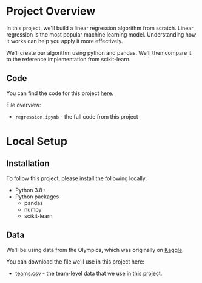# Project Overview

In this project, we'll build a linear regression algorithm from scratch.  Linear regression is the most popular machine learning model.  Understanding how it works can help you apply it more effectively.

We'll create our algorithm using python and pandas.  We'll then compare it to the reference implementation from scikit-learn.

## Code

You can find the code for this project [here](https://github.com/dataquestio/project-walkthroughs/tree/master/linear_regression).

File overview:

* `regression.ipynb` - the full code from this project

# Local Setup

## Installation

To follow this project, please install the following locally:

* Python 3.8+
* Python packages
    * pandas
    * numpy
    * scikit-learn


## Data

We'll be using data from the Olympics, which was originally on [Kaggle](https://www.kaggle.com/datasets/heesoo37/120-years-of-olympic-history-athletes-and-results).

You can download the file we'll use in this project here:

* [teams.csv](https://drive.google.com/uc?export=download&id=1ZyZz9m8zoNX8wd8mQA8-sl5_GX8S6LK0) - the team-level data that we use in this project.
